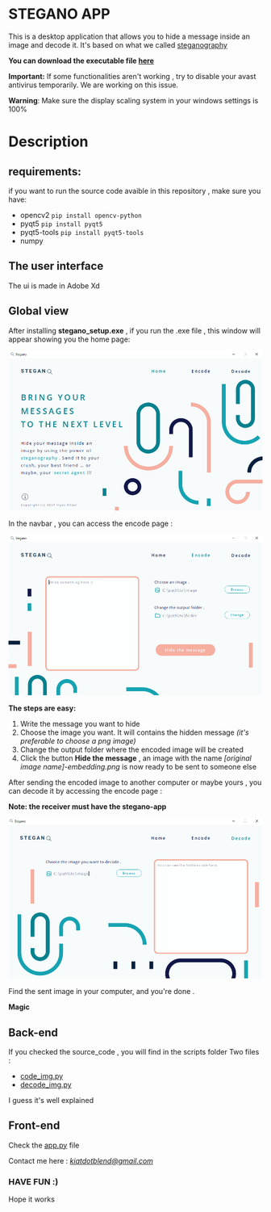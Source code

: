 # STEGANO APP

This is a desktop application that allows you to hide a message inside an image and decode it.
It's based on what we called [steganography](https://en.wikipedia.org/wiki/Steganography)

**You can download the executable file [here](https://drive.google.com/drive/folders/1Jth5vjjfRfK3MM6LQDjcp4OAo4ATaJmh?usp=sharing)**

**Important:** If some functionalities aren't working , try to disable your avast antivirus temporarily. We are working on this issue.

**Warning**: Make sure the display scaling system in your windows settings is 100% 

# Description

## requirements:

if you want to run the source code avaible in this repository , make sure you have:

* opencv2 `pip install opencv-python`
* pyqt5 `pip install pyqt5`
* pyqt5-tools `pip install pyqt5-tools`
* numpy

## The user interface

The ui is made in Adobe Xd 

## Global view

After installing **stegano_setup.exe** , if you run the .exe file , this window will appear showing you the home page:

![home page](readme_img/home.PNG)

In the navbar , you can access the encode page :

![encode page](readme_img/encode.PNG)

**The steps are easy:**

1. Write the message you want to hide
2. Choose the image you want. It will contains the hidden message *(it's preferable to choose a png image)*
3. Change the output folder where the encoded image will be created 
4. Click the button **Hide the message** , an image with the name *[original image name]-embedding.png* is now ready to be sent to someone else

After sending the encoded image to another computer or maybe yours , you can decode it by accessing the encode page :

**Note: the receiver must have the stegano-app**

![decode page](readme_img/decode.PNG)

Find the sent image in your computer, and you're done .

**Magic**

## Back-end

If you checked the source_code , you will find in the scripts folder Two files :

* [code_img.py](https://github.com/Ilyas-Khiat/stegano-app/blob/main/scripts/code_img.py)
* [decode_img.py](https://github.com/Ilyas-Khiat/stegano-app/blob/main/scripts/decode_img.py)

I guess it's well explained

## Front-end

Check the [app.py](https://github.com/Ilyas-Khiat/stegano-app/blob/main/scripts/app.py) file

Contact me here : *kiatdotblend@gmail.com*

### HAVE FUN :) 
Hope it works






